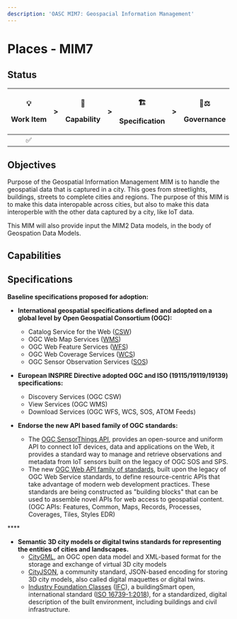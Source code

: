 ```yaml
---
description: 'OASC MIM7: Geospacial Information Management'
---
```


# Places - MIM7

## Status <a id="MIM1:ContextInformationManagement-Goal"></a>

<table>
  <thead>
    <tr>
      <th style="text-align:center">
        <p>&#x1F4A1;</p>
        <p>Work Item</p>
      </th>
      <th style="text-align:center">&gt;</th>
      <th style="text-align:center">
        <p>&#x1F9E9;</p>
        <p>Capability</p>
      </th>
      <th style="text-align:center">&gt;</th>
      <th style="text-align:center">
        <p>&#x1F3D7;</p>
        <p>Specification</p>
      </th>
      <th style="text-align:center">&gt;</th>
      <th style="text-align:center">
        <p>&#x1F469;&#x2696;</p>
        <p>Governance</p>
      </th>
    </tr>
  </thead>
  <tbody>
    <tr>
      <td style="text-align:center">&#x2705;</td>
      <td style="text-align:center"></td>
      <td style="text-align:center"></td>
      <td style="text-align:center"></td>
      <td style="text-align:center"></td>
      <td style="text-align:center"></td>
      <td style="text-align:center"></td>
    </tr>
  </tbody>
</table>

## Objectives <a id="MIM1:ContextInformationManagement-Goal"></a>

Purpose of the Geospatial Information Management MIM is to handle the geospatial data that is captured in a city. This goes from streetlights, buildings, streets to complete cities and regions. The purpose of this MIM is to make this data interopable across cities, but also to make this data interoperble with the other data captured by a city, like IoT data. 

This MIM will also provide input the MIM2 Data models, in the body of Geospation Data Models.

## Capabilities



## Specifications <a id="MIM3:EcosystemTransactionManagement-Recommendedspecifications"></a>

**Baseline specifications proposed for adoption:**

* **International geospatial specifications defined and adopted on a global level by Open Geospatial Consortium \(OGC\):**
  * Catalog Service for the Web \([CSW](https://www.ogc.org/standards/cat)\)
  * OGC Web Map Services \([WMS](https://www.ogc.org/standards/wms)\)
  * OGC Web Feature Services \([WFS](https://www.ogc.org/standards/wfs)\)
  * OGC Web Coverage Services \([WCS](https://www.ogc.org/standards/wcs)\)
  * OGC Sensor Observation Services \([SOS](https://www.ogc.org/standards/sos)\)



* **European INSPIRE Directive adopted OGC and ISO \(19115/19119/19139\) specifications:**
  * Discovery Services \(OGC CSW\)
  * View Services \(OGC WMS\)
  * Download Services \(OGC WFS, WCS, SOS, ATOM Feeds\)



* **Endorse the new API based family of OGC standards:**
  * The [OGC SensorThings API](https://www.ogc.org/standards/sensorthings), provides an open-source and uniform API to connect IoT devices, data and applications on the Web, it provides a standard way to manage and retrieve observations and metadata from IoT sensors built on the legacy of OGC SOS and SPS.
  * The new [OGC Web API family of standards](https://ogcapi.ogc.org/#standards), built upon the legacy of OGC Web Service standards, to define resource-centric APIs that take advantage of modern web development practices. These standards are being constructed as "building blocks" that can be used to assemble novel APIs for web access to geospatial content. \(OGC APIs: Features, Common, Maps, Records, Processes, Coverages, Tiles, Styles EDR\)

\*\*\*\*

* **Semantic 3D city models or digital twins standards for representing the entities of cities and landscapes.**
  * [CityGML](https://www.ogc.org/standards/citygml), an OGC open data model and XML-based format for the storage and exchange of virtual 3D city models
  * [CityJSON](https://www.cityjson.org/), a community standard, JSON-based encoding for storing 3D city models, also called digital maquettes or digital twins.
  *  [Industry Foundation Classes](https://technical.buildingsmart.org/standards/ifc) \([IFC](https://technical.buildingsmart.org/standards/ifc/ifc-formats/)\), a buildingSmart open, international standard \([ISO 16739-1:2018](https://www.iso.org/standard/70303.html)\), for a standardized, digital description of the built environment, including buildings and civil infrastructure.



